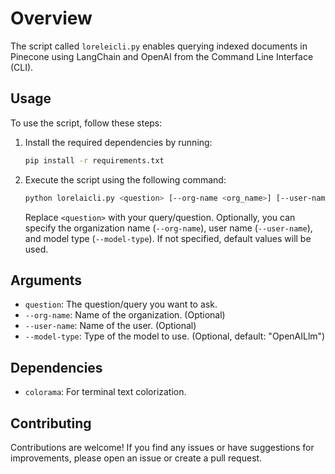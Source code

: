 # Overview

The script called `loreleicli.py`  enables querying indexed documents in Pinecone using LangChain
and OpenAI from the Command Line Interface (CLI).

## Usage

To use the script, follow these steps:

1. Install the required dependencies by running:

   ```bash
   pip install -r requirements.txt
   ```

1. Execute the script using the following command:

   ```bash
   python lorelaicli.py <question> [--org-name <org_name>] [--user-name <user_name>] [--model-type <model_type>]
   ```

   Replace `<question>` with your query/question. Optionally, you can specify the organization
   name (`--org-name`), user name (`--user-name`), and model type (`--model-type`). If not
   specified, default values will be used.

## Arguments

- `question`: The question/query you want to ask.
- `--org-name`: Name of the organization. (Optional)
- `--user-name`: Name of the user. (Optional)
- `--model-type`: Type of the model to use. (Optional, default: "OpenAILlm")

## Dependencies

- `colorama`: For terminal text colorization.

## Contributing

Contributions are welcome! If you find any issues or have suggestions for improvements, please open
an issue or create a pull request.
